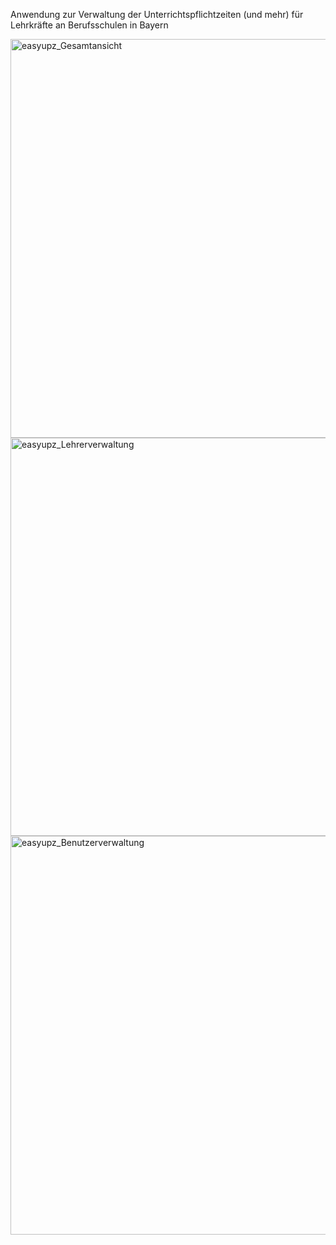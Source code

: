 Anwendung zur Verwaltung der Unterrichtspflichtzeiten (und mehr) für Lehrkräfte an Berufsschulen in Bayern

<img width="1366" height="638" alt="easyupz_Gesamtansicht" src="https://github.com/user-attachments/assets/d0f0d717-7519-45f3-824f-84f688eef5e1" />

<img width="1366" height="637" alt="easyupz_Lehrerverwaltung" src="https://github.com/user-attachments/assets/b8a2d981-25ee-4d88-b00b-5683e083a318" />

<img width="1366" height="638" alt="easyupz_Benutzerverwaltung" src="https://github.com/user-attachments/assets/bb183804-44a7-4307-ab1e-8b013bc5529d" />
